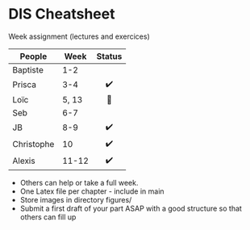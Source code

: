 # DIS Cheatsheet

Week assignment (lectures and exercices)

People | Week | Status
--- | --- | :---:
Baptiste | 1-2 | 
Prisca | 3-4 | ✔️
Loïc | 5, 13 | :hankey:
Seb | 6-7 | 
JB | 8-9 | ✔️
Christophe | 10 | ✔️
Alexis | 11-12 | ✔️

- Others can help or take a full week.
- One Latex file per chapter - include in main 
- Store images in directory figures/
- Submit a first draft of your part ASAP with a good structure so that others can fill up

